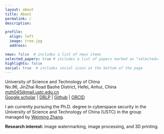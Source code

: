```yaml
---
layout: about
title: About
permalink: /
description: 

profile:
  align: left
  image: tree.jpg
  address: 

news: false  # includes a list of news items
selected_papers: true # includes a list of papers marked as "selected={true}"
highlights: false
social: true  # includes social icons at the bottom of the page
---
```


University of Science and Technology of China<br>
No.96, JinZhai Road Baohe District, Hefei, Anhui, China<br>
mzh045@mail.ustc.edu.cn<br>
[Google scholar](https://scholar.google.com/citations?user=Eom6m6UAAAAJ) | [DBLP](https://dblp.org/pid/240/2623.html) | [Github](https://github.com/mzh045) | [ORCID](https://orcid.org/0000-0002-8153-341X)

I am currently pursuing the Ph.D. degree in cyberspace security in the University of Science and Technology of China (USTC) in the group managed by [Weiming Zhang](http://staff.ustc.edu.cn/~zhangwm/).

**Research interest:** image watermarking, image processing, and 3D printing.
